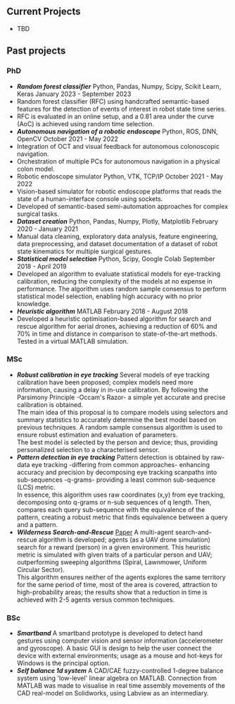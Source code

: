 ## Current Projects
 - TBD


## Past projects
### PhD
- **_Random forest classifier_**  Python, Pandas, Numpy, Scipy, Scikit Learn, Keras January 2023 - September 2023 
 - Random forest classifier (RFC) using handcrafted semantic-based features for the detection of events of interest in robot state time series.
 - RFC is evaluated in an online setup, and a 0.81 area under the curve (AoC) is achieved using random time selection.
- **_Autonomous navigation of a robotic endoscope_**  Python, ROS, DNN, OpenCV October 2021 - May 2022 
 - Integration of OCT and visual feedback for autonomous colonoscopic navigation.
 - Orchestration of multiple PCs for autonomous navigation in a physical colon model.
- Robotic endoscope simulator  Python, VTK, TCP/IP October 2021 - May 2022
 - Vision-based simulator for robotic endoscope platforms that reads the state of a human-interface console using sockets.
 - Developed of semantic-based semi-automation approaches for complex surgical tasks.
- **_Dataset creation_**  Python, Pandas, Numpy, Plotly, Matplotlib February 2020 - January 2021
 - Manual data cleaning, exploratory data analysis, feature engineering, data preprocessing, and dataset documentation of a dataset
of robot state kinematics for multiple surgical gestures.
- **_Statistical model selection_**  Python, Scipy, Google Colab September 2018 - April 2019
 - Developed an algorithm to evaluate statistical models for eye-tracking calibration, reducing the complexity of the models at
no expense in performance. The algorithm uses random sample consensus to perform statistical model selection, enabling high
accuracy with no prior knowledge.
- **_Heuristic algorithm_**  MATLAB February 2018 - August 2018
 - Developed a heuristic optimisation-based algorithm for search and rescue algorithm for aerial drones, achieving a reduction of 60% and 70% in time and distance in comparison to state-of-the-art methods. Tested in a virtual MATLAB simulation.

### MSc
 - **_Robust calibration in eye tracking_** Several models of eye tracking calibration have been proposed; complex models need more information, causing a delay in in-use calibration. By following the Parsimony Principle -Occam's Razor- a simple yet accurate and precise calibration is obtained. <br/>
The main idea of this proposal is to compare models using selectors and summary statistics to accurately determine the best model based on previous techniques. A random sample consensus algorithm is used to ensure robust estimation and evaluation of parameters.<br/>
The best model is selected by the person and device; thus, providing personalized selection to a characterised sensor. <br/>
 - **_Pattern detection in eye tracking_** Pattern detection is obtained by raw-data eye tracking -differing from common approaches- enhancing accuracy and precision by decomposing eye tracking scanpaths into sub-sequences -q-grams- providing a least common sub-sequence (LCS) metric.<br/>
In essence, this algorithm uses raw coordinates (x,y) from eye tracking, decomposing onto q-grams or n-sub sequences of q length. Then, compares each query sub-sequence with the equivalence of the pattern, creating a robust metric that finds equivalence between a query and a pattern.<br/>
 - **_Wilderness Search-and-Rescue_** [Paper](https://ieeexplore.ieee.org/document/8665267) A multi-agent search-and-rescue algorithm is developed; agents (as a UAV drone simulation) search for a reward (person) in a given environment. This heuristic metric is simulated with given traits of a particular person and UAV; outperforming sweeping algorithms (Spiral, Lawnmower, Uniform Circular Sector).<br/> This algorithm ensures neither of the agents explores the same territory for the same period of time, most of the area is covered, attraction to high-probability areas; the results show that a reduction in time is achieved with 2-5 agents versus common techniques. <br/>

### BSc
 - **_Smartband_** A smartband prototype is developed to detect hand gestures using computer vision and sensor information (accelerometer and gyroscope). 
A basic GUI is design to help the user connect the device with external environments; usage as a mouse and hot-keys for Windows is the principal option.
 - **_Self balance 1d system_** A CAD/CAE fuzzy-controlled 1-degree balance system using 'low-level' linear algebra on MATLAB. Connection from MATLAB was made to visualise in real time assembly movements of the CAD real-model on Solidworks, using Labview as an intermediary.

